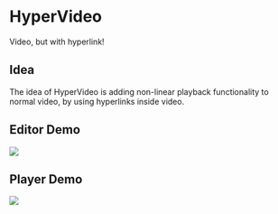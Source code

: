 # HyperVideo
Video, but with hyperlink!

## Idea
The idea of HyperVideo is adding non-linear playback functionality to normal video, by using hyperlinks inside video.
## Editor Demo
![](/screenshots/editor.gif)

## Player Demo
![](/screenshots/player.gif)
